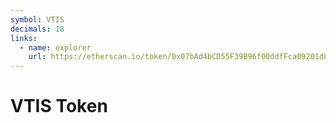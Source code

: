 ```yaml
---
symbol: VTIS
decimals: 18
links:
  - name: explorer
    url: https://etherscan.io/token/0x07bAd4bCD55F39B96f00ddfFca09201d86BCF3aC
---
```


# VTIS Token
